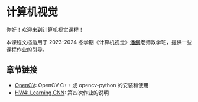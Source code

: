 # 计算机视觉

你好！欢迎来到计算机视觉课程！

本课程文档适用于 2023-2024 冬学期《计算机视觉》[潘纲](https://person.zju.edu.cn/qianhui)老师教学班，提供一些课程作业的引导。

## 章节链接

- [OpenCV](opencv.md): OpenCV C++ 或 opencv-python 的安装和使用
- [HW4: Learning CNN](hw4.md): 第四次作业的说明
